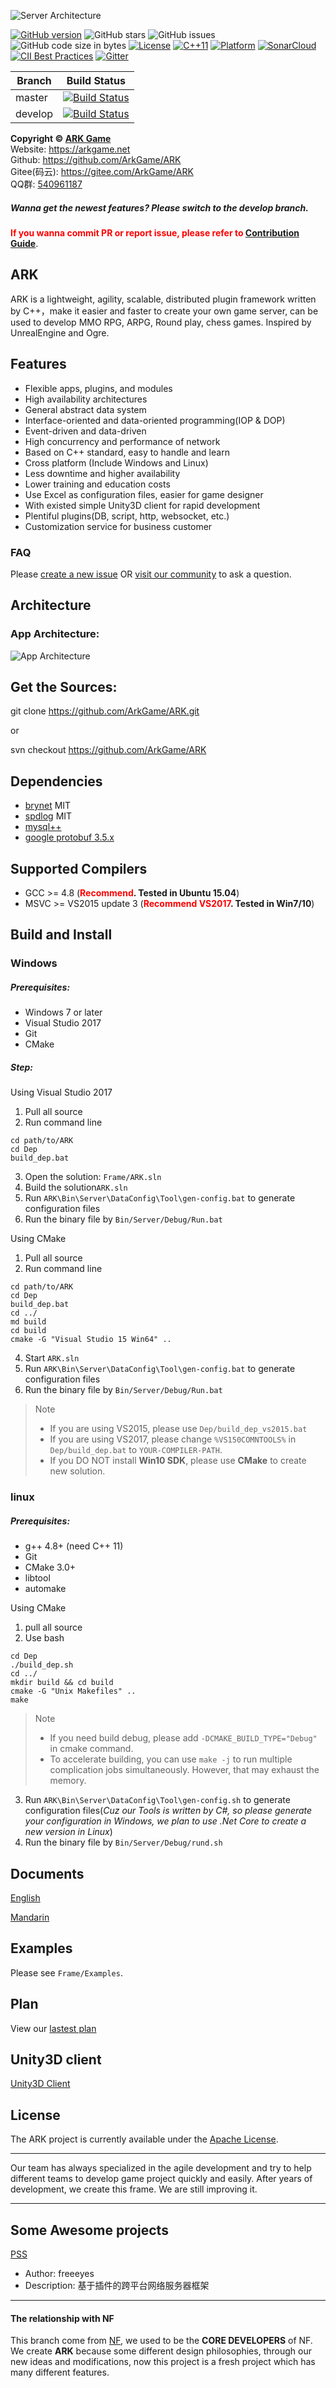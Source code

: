 ![Server Architecture](https://raw.githubusercontent.com/ArkGame/ARK/master/Docs/asserts/imgs/ArkGameFrame.png)

[![GitHub version](https://badge.fury.io/gh/ArkGame%2FARK.svg)](https://badge.fury.io/gh/ArkGame%2FARK)
![GitHub stars](https://img.shields.io/github/stars/ArkGame/ARK.svg?style=flat-square&label=Stars)
![GitHub issues](https://img.shields.io/github/issues-raw/ArkGame/ARK.svg?style=flat-square)
![GitHub code size in bytes](https://img.shields.io/github/languages/code-size/ArkGame/ARK.svg?style=flat-square)
[![License](https://img.shields.io/badge/License-Apache%202.0-blue.svg)](https://opensource.org/licenses/Apache-2.0)
[![C++11](https://img.shields.io/badge/C++-11-4c7e9f.svg)](https://github.com/ArkGame/ARK)
[![Platform](https://img.shields.io/badge/platform-Linux,%20Windows-green.svg?style=flat)](https://github.com/ArkGame/ARK)
[![SonarCloud](https://sonarcloud.io/api/project_badges/measure?project=ark&metric=alert_status)](https://sonarcloud.io/dashboard/index/ark)
[![CII Best Practices](https://bestpractices.coreinfrastructure.org/projects/1916/badge)](https://bestpractices.coreinfrastructure.org/projects/1916)
[![Gitter](https://img.shields.io/gitter/room/nwjs/nw.js.svg)](https://gitter.im/ArkGame/Lobby)

| Branch | Build Status |
| - | - |
| master | [![Build Status](https://travis-ci.org/ArkGame/ARK.svg?branch=master)](https://travis-ci.org/ArkGame/ARK) |
| develop | [![Build Status](https://travis-ci.org/ArkGame/ARK.svg?branch=develop)](https://travis-ci.org/ArkGame/ARK) |

**Copyright © [ARK Game](https://arkgame.net "ARK Game")**   
Website: https://arkgame.net  
Github: https://github.com/ArkGame/ARK  
Gitee(码云): https://gitee.com/ArkGame/ARK  
QQ群: [540961187](https://shang.qq.com/wpa/qunwpa?idkey=1b8394bd9a42ba46606200a44911c1c6161235a38aecce95158ca646c2bafd81)

##### Wanna get the newest features? Please switch to the develop branch.

**<font color=red>If you wanna commit PR or report issue, please refer to [Contribution Guide](https://github.com/ArkGame/ARK/blob/master/CONTRIBUTING.md)</font>**.

## ARK
ARK is a lightweight, agility, scalable, distributed plugin framework written by C++，make it easier and faster to create your own game server, can be used to develop MMO RPG, ARPG, Round play, chess games. Inspired by UnrealEngine and Ogre.

## Features

- Flexible apps, plugins, and modules
- High availability architectures
- General abstract data system
- Interface-oriented and data-oriented programming(IOP & DOP)
- Event-driven and data-driven
- High concurrency and performance of network
- Based on C++ standard, easy to handle and learn
- Cross platform (Include Windows and Linux)
- Less downtime and higher availability
- Lower training and education costs
- Use Excel as configuration files, easier for game designer
- With existed simple Unity3D client for rapid development
- Plentiful plugins(DB, script, http, websocket, etc.)
- Customization service for business customer

### FAQ

Please [create a new issue](https://github.com/ArkGame/ARK/issues) OR [visit our community](https://arkgame.net/questions) to ask a question.


## Architecture

### App Architecture:

![App Architecture](https://raw.githubusercontent.com/ArkGame/ARK/master/Docs/asserts/imgs/AppArchitecture.png)

## Get the Sources:

git clone https://github.com/ArkGame/ARK.git

or

svn checkout https://github.com/ArkGame/ARK

## Dependencies

- [brynet](https://github.com/IronsDu/brynet) MIT
- [spdlog](https://github.com/gabime/spdlog) MIT
- [mysql++](https://tangentsoft.com/mysqlpp/home)
- [google protobuf 3.5.x](https://github.com/google/protobuf)

## Supported Compilers

- GCC >= 4.8 (**<font color=red>Recommend</font>. Tested in Ubuntu 15.04**)
- MSVC >= VS2015 update 3 (**<font color=red>Recommend VS2017</font>. Tested in Win7/10**)

## Build and Install

### Windows

##### Prerequisites:

- Windows 7 or later
- Visual Studio 2017
- Git
- CMake

##### Step:
Using Visual Studio 2017
1. Pull all source
2. Run command line 
```batch
cd path/to/ARK
cd Dep
build_dep.bat
```
3. Open the solution: `Frame/ARK.sln`
4. Build the solution`ARK.sln`
5. Run `ARK\Bin\Server\DataConfig\Tool\gen-config.bat` to generate configuration files
6. Run the binary file by `Bin/Server/Debug/Run.bat`

Using CMake
1. Pull all source
2. Run command line
```batch
cd path/to/ARK
cd Dep
build_dep.bat
cd ../
md build
cd build
cmake -G "Visual Studio 15 Win64" ..
```
4. Start `ARK.sln`
5. Run `ARK\Bin\Server\DataConfig\Tool\gen-config.bat` to generate configuration files
6. Run the binary file by `Bin/Server/Debug/Run.bat`

> Note
> - If you are using VS2015, please use `Dep/build_dep_vs2015.bat`
> - If you are using VS2017, please change `%VS150COMNTOOLS%` in `Dep/build_dep.bat` to `YOUR-COMPILER-PATH`.
> - If you DO NOT install **Win10 SDK**, please use **CMake** to create new solution.

### linux

##### Prerequisites:

- g++ 4.8+ (need C++ 11)
- Git
- CMake 3.0+
- libtool
- automake

Using CMake
1. pull all source
2. Use bash
```shell
cd Dep
./build_dep.sh
cd ../
mkdir build && cd build
cmake -G "Unix Makefiles" ..
make
```
> Note
> - If you need build debug, please add `-DCMAKE_BUILD_TYPE="Debug"` in cmake command.
> - To accelerate building, you can use `make -j` to run multiple complication jobs simultaneously. However, that may exhaust the memory.
3. Run `ARK\Bin\Server\DataConfig\Tool\gen-config.sh` to generate configuration files(*Cuz our Tools is written by C#, so please generate your configuration in Windows, we plan to use .Net Core to create a new version in Linux*)
4. Run the binary file by `Bin/Server/Debug/rund.sh`

## Documents

[English](https://github.com/ArkGame/ARK/blob/master/Docs/doc_EN.md)

[Mandarin](https://github.com/ArkGame/ARK/blob/master/Docs/doc_ZH.md)

## Examples

Please see `Frame/Examples`.

## Plan

View our [lastest plan](https://github.com/ArkGame/ARK/blob/master/Docs/plan.md)

## Unity3D client

[Unity3D Client](https://github.com/ArkGame/ArkClient-Unity3D)

## License

The ARK project is currently available under the [Apache License](https://github.com/ArkGame/ARK/blob/master/LICENSE).

----------

Our team has always specialized in the agile development and try to help different teams to develop game project quickly and easily. After years of development, we create this frame. We are still improving it.

----------

## Some Awesome projects

[PSS](https://github.com/freeeyes/PSS)
- Author: freeeyes
- Description: 基于插件的跨平台网络服务器框架

----------

#### The relationship with NF

This branch come from [NF](https://github.com/ketoo/NoahGameFrame), we used to be the **CORE DEVELOPERS** of NF. We create **ARK** because some different design philosophies, through our new ideas and modifications, now this project is a fresh project which has many different features.